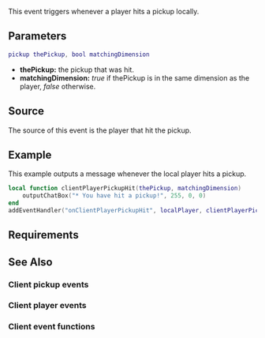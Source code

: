 This event triggers whenever a player hits a pickup locally.

Parameters
----------

``` lua
pickup thePickup, bool matchingDimension
```

-   **thePickup:** the pickup that was hit.
-   **matchingDimension:** *true* if thePickup is in the same dimension as the player, *false* otherwise.

Source
------

The source of this event is the player that hit the pickup.

Example
-------

This example outputs a message whenever the local player hits a pickup.

``` lua
local function clientPlayerPickupHit(thePickup, matchingDimension)
    outputChatBox("* You have hit a pickup!", 255, 0, 0)
end
addEventHandler("onClientPlayerPickupHit", localPlayer, clientPlayerPickupHit)
```

Requirements
------------

See Also
--------

### Client pickup events

### Client player events

### Client event functions

